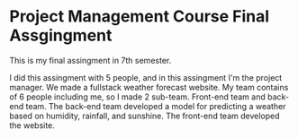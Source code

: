 # Project Management Course Final Assgingment
This is my final assingment in 7th semester.

I did this assingment with 5 people, and in this assingment I'm the project manager.
We made a fullstack weather forecast website. My team contains of 6 people including me, so I made 2 sub-team. Front-end team and back-end team.
The back-end team developed a model for predicting a weather based on humidity, rainfall, and sunshine. The front-end team developed the website.
